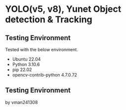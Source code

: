 # YOLO(v5, v8), Yunet Object detection & Tracking

## Testing Environment

Tested with the below environment.
 - Ubuntu 22.04
 - Python 3.10.6
 - pip 22.02
 - opencv-contrib-python 4.7.0.72

## Testing Environment
by vman241308
